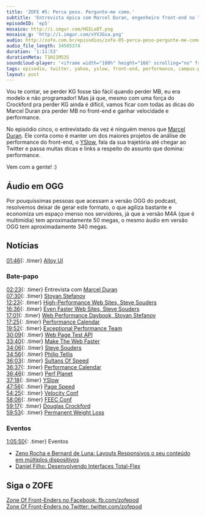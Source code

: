 ```yaml
---
title: 'ZOFE #5: Perca peso. Pergunte-me como.'
subtitle: 'Entrevista épica com Marcel Duran, engenheiro front-end no Twitter'
episodeID: 'ep5'
mosaico: http://i.imgur.com/HGILa8T.png
mosaico_g: 'http://i.imgur.com/xYVJGsa.png'
audio: http://zofe.com.br/episodios/zofe-05-perca-peso-pergunte-me-como
audio_file_length: 34505374
duration: '1:11:53'
durationMeta: T1H11M53S
soundcloud-player: '<iframe width="100%" height="166" scrolling="no" frameborder="no" src="https://w.soundcloud.com/player/?url=https%3A//api.soundcloud.com/tracks/155519072%3Fsecret_token%3Ds-VZCQ1&amp;color=ff5500&amp;auto_play=false&amp;hide_related=true&amp;show_artwork=true&amp;show_comments=false&amp;show_user=false&amp;show_reposts=false"></iframe>'
tags: episodio, twitter, yahoo, yslow, front-end, performance, campus-party
layout: post
---
```



Vou te contar, se perder KG fosse tão fácil quando perder MB, eu era modelo e não programador! Mas já que, mesmo com uma força do Crockford pra perder KG ainda é difícil, vamos ficar com todas as dicas do Marcel Duran pra perder MB no front-end e ganhar velocidade e performance.
<!-- excerpt -->

No episódio cinco, o entrevistado da vez é ninguém menos que [Marcel Duran](http://twitter.com/marcelduran). Ele conta como é manter um dos maiores projetos de análise de performance do front-end, o [YSlow](http://yslow.org), fala da sua trajetória até chegar ao Twitter e passa muitas dicas e links a respeito do assunto que domina: performance.

Vem com a gente! :)

## Áudio em OGG

Por pouquíssimas pessoas que acessam a versão OGG do podcast, resolvemos deixar de gerar este formato, o que agiliza bastante e economiza um espaço imenso nos servidores, já que a versão M4A (que é multimídia) tem aproximadamente 50 megas, o mesmo áudio em versão OGG tem aproximadamente 340 megas.

## Notícias

[01:46](#t=0:1:46){: .timer} [Alloy UI](http://alloyui.com/)<br>

### Bate-papo

[02:23](#t=0:2:23){: .timer} Entrevista com [Marcel Duran](http://twitter.com/marcelduran)<br>
[07:30](#t=0:7:30){: .timer} [Stoyan Stefanov](https://twitter.com/stoyanstefanov)<br>
[12:23](#t=0:12:23){: .timer} [High-Performance Web Sites, Steve Souders](http://www.amazon.com.br/High-Performance-Web-Sites-ebook/dp/B0028N4WHY/ref=sr_1_1?s=digital-text&ie=UTF8&qid=1360379705&sr=1-1)<br>
[16:36](#t=0:16:36){: .timer} [Even Faster Web Sites, Steve Souders](http://www.amazon.com.br/Even-Faster-Web-Sites-ebook/dp/B0043D2EHW/ref=sr_1_2?s=digital-text&ie=UTF8&qid=1360379941&sr=1-2)<br>
[17:01](#t=0:17:01){: .timer} [Web Performance Daybook, Stoyan Stefanov](http://www.amazon.com.br/Web-Performance-Daybook-Volume-ebook/dp/B008CQA8BA/ref=sr_1_2?s=digital-text&ie=UTF8&qid=1360380001&sr=1-2)<br>
[17:25](#t=0:17:25){: .timer} [Performance Calendar](http://calendar.perfplanet.com/)<br>
[19:52](#t=0:19:52){: .timer} [Exceptional Performance Team](http://developer.yahoo.com/performance/)<br>
[30:09](#t=0:30:09){: .timer} [Web Page Test API](https://github.com/marcelduran/webpagetest-api)<br>
[33:40](#t=0:33:40){: .timer} [Make The Web Faster](https://developers.google.com/speed/)<br>
[34:06](#t=0:34:06){: .timer} [Steve Souders](http://stevesouders.com/)<br>
[34:56](#t=0:34:56){: .timer} [Philip Tellis](http://bluesmoon.info/)<br>
[36:03](#t=0:36:03){: .timer} [Sultans Of Speed](http://www.sultansofspeed.com/)<br>
[36:37](#t=0:36:37){: .timer} [Performance Calendar](http://calendar.perfplanet.com/)<br>
[36:46](#t=0:36:46){: .timer} [Perf Planet](http://www.perfplanet.com/)<br>
[37:18](#t=0:37:18){: .timer} [YSlow](http://yslow.org/)<br>
[47:56](#t=0:47:56){: .timer} [Page Speed](https://developers.google.com/speed/pagespeed/)<br>
[54:25](#t=0:54:25){: .timer} [Velocity Conf](http://velocityconf.com/)<br>
[58:06](#t=0:58:06){: .timer} [FEEC Conf](http://www.feecbr.com.br/pt/)<br>
[59:17](#t=0:59:17){: .timer} [Douglas Crockford](http://www.crockford.com/)<br>
[59:53](#t=0:59:53){: .timer} [Permanent Weight Loss](http://www.crockford.com/pwl/)<br>

### Eventos

[1:05:50](#t=1:05:50){: .timer} Eventos<br>

* [Zeno Rocha e Bernard de Luna: Layouts Responsivos o seu conteúdo em múltiplos dispositivos](http://www.youtube.com/watch?v=ty7zj37gaBI)<br>
* [Daniel Filho: Desenvolvendo Interfaces Total-Flex](http://www.youtube.com/watch?v=b9ZrOdTFkNk)<br>


## Siga o ZOFE

[Zone Of Front-Enders no Facebook: fb.com/zofepod](http://fb.com/zofepod/ "ZOFE no Facebook: fb.com/zofepod")<br>
[Zone Of Front-Enders no Twitter: twitter.com/zofepod](http://twitter.com/zofepod/ "ZOFE no Twitter")<br>

